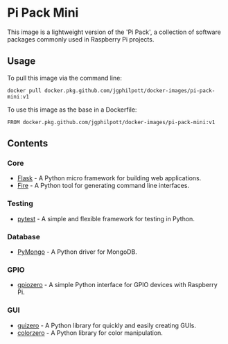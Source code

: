 # Pi Pack Mini

This image is a lightweight version of the 'Pi Pack', a collection of software packages commonly used in Raspberry Pi projects.

## Usage

To pull this image via the command line:

`docker pull docker.pkg.github.com/jgphilpott/docker-images/pi-pack-mini:v1`

To use this image as the base in a Dockerfile:

`FROM docker.pkg.github.com/jgphilpott/docker-images/pi-pack-mini:v1`

## Contents

### Core

 - [Flask](https://github.com/pallets/flask) - A Python micro framework for building web applications.
 - [Fire](https://github.com/google/python-fire) - A Python tool for generating command line interfaces.

### Testing

 - [pytest](https://github.com/pytest-dev/pytest) - A simple and flexible framework for testing in Python.

### Database

 - [PyMongo](https://github.com/mongodb/mongo-python-driver) - A Python driver for MongoDB.

### GPIO

 - [gpiozero](https://github.com/gpiozero/gpiozero) - A simple Python interface for GPIO devices with Raspberry Pi.

### GUI

 - [guizero](https://github.com/lawsie/guizero) - A Python library for quickly and easily creating GUIs.
 - [colorzero](https://github.com/waveform80/colorzero) - A Python library for color manipulation.
